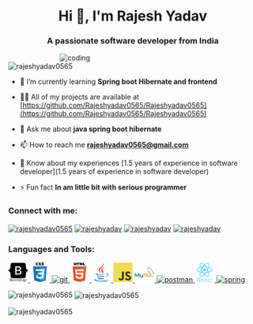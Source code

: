 <h1 align="center">Hi 👋, I'm Rajesh Yadav</h1>
<h3 align="center">A passionate software developer from India</h3>
<img align="right" alt="coding" width=400 src="https://www.sarvika.com/wp-content/uploads/2021/03/Backend-Developer-Python-GIF-Dribble.gif">

<p align="left"> <img src="https://komarev.com/ghpvc/?username=rajeshyadav0565&label=Profile%20views&color=0e75b6&style=flat" alt="rajeshyadav0565" /> </p>

- 🌱 I’m currently learning **Spring boot Hibernate and frontend**

- 👨‍💻 All of my projects are available at [https://github.com/Rajeshyadav0565/Rajeshyadav0565](https://github.com/Rajeshyadav0565/Rajeshyadav0565)

- 💬 Ask me about **java spring boot hibernate**

- 📫 How to reach me **rajeshyadav0565@gmail.com**

- 📄 Know about my experiences [1.5 years of experience in software developer](1.5 years of experience in software developer)

- ⚡ Fun fact **In am little bit with serious programmer**

<h3 align="left">Connect with me:</h3>
<p align="left">
<a href="https://linkedin.com/in/rajeshyadav0565" target="blank"><img align="center" src="https://raw.githubusercontent.com/rahuldkjain/github-profile-readme-generator/master/src/images/icons/Social/linked-in-alt.svg" alt="rajeshyadav0565" height="30" width="40" /></a>
<a href="https://fb.com/rajeshyadav" target="blank"><img align="center" src="https://raw.githubusercontent.com/rahuldkjain/github-profile-readme-generator/master/src/images/icons/Social/facebook.svg" alt="rajeshyadav" height="30" width="40" /></a>
<a href="https://instagram.com/rajeshyadav" target="blank"><img align="center" src="https://raw.githubusercontent.com/rahuldkjain/github-profile-readme-generator/master/src/images/icons/Social/instagram.svg" alt="rajeshyadav" height="30" width="40" /></a>
<a href="https://auth.geeksforgeeks.org/user/rajeshyadav" target="blank"><img align="center" src="https://raw.githubusercontent.com/rahuldkjain/github-profile-readme-generator/master/src/images/icons/Social/geeks-for-geeks.svg" alt="rajeshyadav" height="30" width="40" /></a>
</p>

<h3 align="left">Languages and Tools:</h3>
<p align="left"> <a href="https://getbootstrap.com" target="_blank" rel="noreferrer"> <img src="https://raw.githubusercontent.com/devicons/devicon/master/icons/bootstrap/bootstrap-plain-wordmark.svg" alt="bootstrap" width="40" height="40"/> </a> <a href="https://www.w3schools.com/css/" target="_blank" rel="noreferrer"> <img src="https://raw.githubusercontent.com/devicons/devicon/master/icons/css3/css3-original-wordmark.svg" alt="css3" width="40" height="40"/> </a> <a href="https://git-scm.com/" target="_blank" rel="noreferrer"> <img src="https://www.vectorlogo.zone/logos/git-scm/git-scm-icon.svg" alt="git" width="40" height="40"/> </a> <a href="https://www.w3.org/html/" target="_blank" rel="noreferrer"> <img src="https://raw.githubusercontent.com/devicons/devicon/master/icons/html5/html5-original-wordmark.svg" alt="html5" width="40" height="40"/> </a> <a href="https://www.java.com" target="_blank" rel="noreferrer"> <img src="https://raw.githubusercontent.com/devicons/devicon/master/icons/java/java-original.svg" alt="java" width="40" height="40"/> </a> <a href="https://developer.mozilla.org/en-US/docs/Web/JavaScript" target="_blank" rel="noreferrer"> <img src="https://raw.githubusercontent.com/devicons/devicon/master/icons/javascript/javascript-original.svg" alt="javascript" width="40" height="40"/> </a> <a href="https://www.mysql.com/" target="_blank" rel="noreferrer"> <img src="https://raw.githubusercontent.com/devicons/devicon/master/icons/mysql/mysql-original-wordmark.svg" alt="mysql" width="40" height="40"/> </a> <a href="https://postman.com" target="_blank" rel="noreferrer"> <img src="https://www.vectorlogo.zone/logos/getpostman/getpostman-icon.svg" alt="postman" width="40" height="40"/> </a> <a href="https://reactjs.org/" target="_blank" rel="noreferrer"> <img src="https://raw.githubusercontent.com/devicons/devicon/master/icons/react/react-original-wordmark.svg" alt="react" width="40" height="40"/> </a> <a href="https://spring.io/" target="_blank" rel="noreferrer"> <img src="https://www.vectorlogo.zone/logos/springio/springio-icon.svg" alt="spring" width="40" height="40"/> </a> </p>

<p><img align="left" src="https://github-readme-stats.vercel.app/api/top-langs?username=rajeshyadav0565&show_icons=true&locale=en&layout=compact" alt="rajeshyadav0565" /></p>

<p>&nbsp;<img align="center" src="https://github-readme-stats.vercel.app/api?username=rajeshyadav0565&show_icons=true&locale=en" alt="rajeshyadav0565" /></p>

<p><img align="center" src="https://github-readme-streak-stats.herokuapp.com/?user=rajeshyadav0565&" alt="rajeshyadav0565" /></p>

